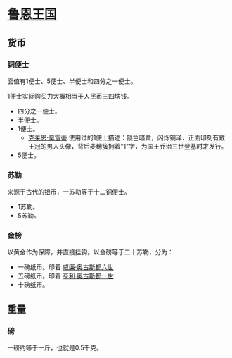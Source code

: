 # [鲁恩王国](../国家/鲁恩王国.md)

## 货币

### 铜便士

面值有1便士、5便士、半便士和四分之一便士。

1便士实际购买力大概相当于人民币三四块钱。

+ 四分之一便士。
+ 半便士。
+ 1便士。
    +  [克莱恩·莫雷蒂](../人物/克莱恩·莫雷蒂.md) 使用过的1便士描述：颜色暗黄，闪烁铜泽，正面印刻有戴王冠的男人头像，背后麦穗簇拥着"1"字，为国王乔治三世登基时才发行。
+ 5便士。

### 苏勒

来源于古代的银币，一苏勒等于十二铜便士。

+ 1苏勒。
+ 5苏勒。

### 金榜

以黄金作为保障，并直接挂钩。以金磅等于二十苏勒，分为：

+ 一磅纸币。印着 [威廉·奥古斯都六世](../龙套/威廉·奥古斯都六世.md)
+ 五磅纸币。印着 [亨利·奥古斯都一世](../龙套/亨利·奥古斯都一世.md)
+ 十磅纸币。

## 重量

### 磅

一磅约等于一斤，也就是0.5千克。
